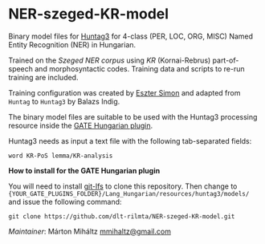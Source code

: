 # NER-szeged-KR-model

Binary model files for [Huntag3](https://github.com/ppke-nlpg/HunTag3) for 4-class (PER, LOC, ORG, MISC) Named Entity Recognition (NER) in Hungarian.

Trained on the *Szeged NER corpus* using *KR* (Kornai-Rebrus) part-of-speech and morphosyntactic codes. Training data and scripts to re-run training are included.

Training configuration was created by [Eszter Simon](https://repozitorium.omikk.bme.hu/handle/10890/1250) and adapted from `Huntag` to `Huntag3` by Balazs Indig.

The binary model files are suitable to be used with the Huntag3 processing resource inside the [GATE Hungarian plugin](https://github.com/dlt-rilmta/hunlp-GATE).

Huntag3 needs as input a text file with the following tab-separated fields:

```word KR-PoS lemma/KR-analysis```

**How to install for the GATE Hungarian plugin**

You will need to install [git-lfs](https://git-lfs.github.com/) to clone this repository. Then change to `{YOUR_GATE_PLUGINS_FOLDER}/Lang_Hungarian/resources/huntag3/models/` and issue the following command:

```git clone https://github.com/dlt-rilmta/NER-szeged-KR-model.git```

*Maintainer*: Márton Miháltz <mmihaltz@gmail.com>
